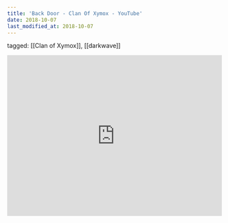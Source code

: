 ```yaml
---
title: 'Back Door - Clan Of Xymox - YouTube'
date: 2018-10-07
last_modified_at: 2018-10-07
---
```

tagged: [[Clan of Xymox]], [[darkwave]]
<iframe allow="accelerometer; autoplay; clipboard-write; encrypted-media; gyroscope; picture-in-picture" allowfullscreen="" frameborder="0" height="375" id="youtube_iframe" src="https://www.youtube.com/embed/y47PxC9u6Kc?feature=oembed&amp;enablejsapi=1&amp;origin=https://safe.txmblr.com&amp;wmode=opaque" width="500"></iframe>
